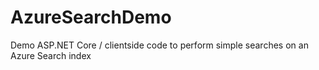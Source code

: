 # AzureSearchDemo
Demo ASP.NET Core / clientside code to perform simple searches on an Azure Search index
